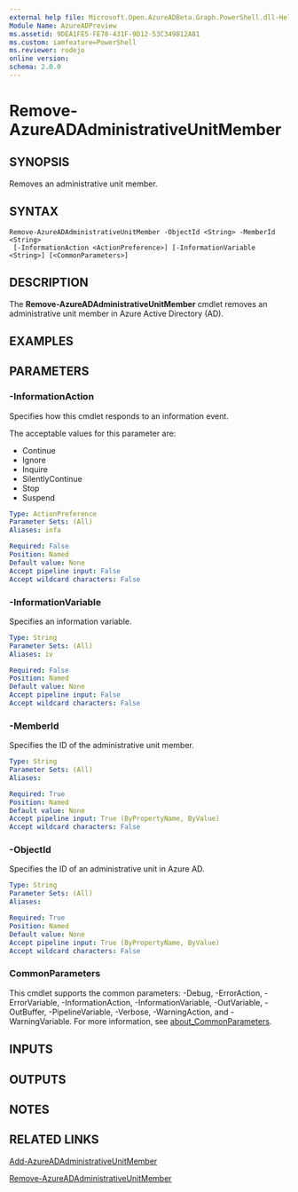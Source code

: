 ```yaml
---
external help file: Microsoft.Open.AzureADBeta.Graph.PowerShell.dll-Help.xml
Module Name: AzureADPreview
ms.assetid: 9DEA1FE5-FE78-431F-9D12-53C349812A81
ms.custom: iamfeature=PowerShell
ms.reviewer: rodejo
online version:
schema: 2.0.0
---
```


# Remove-AzureADAdministrativeUnitMember

## SYNOPSIS
Removes an administrative unit member.

## SYNTAX

```
Remove-AzureADAdministrativeUnitMember -ObjectId <String> -MemberId <String>
 [-InformationAction <ActionPreference>] [-InformationVariable <String>] [<CommonParameters>]
```

## DESCRIPTION
The **Remove-AzureADAdministrativeUnitMember** cmdlet removes an administrative unit member in Azure Active Directory (AD).

## EXAMPLES

## PARAMETERS

### -InformationAction
Specifies how this cmdlet responds to an information event.

The acceptable values for this parameter are:

- Continue
- Ignore
- Inquire
- SilentlyContinue
- Stop
- Suspend

```yaml
Type: ActionPreference
Parameter Sets: (All)
Aliases: infa

Required: False
Position: Named
Default value: None
Accept pipeline input: False
Accept wildcard characters: False
```

### -InformationVariable
Specifies an information variable.

```yaml
Type: String
Parameter Sets: (All)
Aliases: iv

Required: False
Position: Named
Default value: None
Accept pipeline input: False
Accept wildcard characters: False
```

### -MemberId
Specifies the ID of the administrative unit member.

```yaml
Type: String
Parameter Sets: (All)
Aliases:

Required: True
Position: Named
Default value: None
Accept pipeline input: True (ByPropertyName, ByValue)
Accept wildcard characters: False
```

### -ObjectId
Specifies the ID of an administrative unit in Azure AD.

```yaml
Type: String
Parameter Sets: (All)
Aliases:

Required: True
Position: Named
Default value: None
Accept pipeline input: True (ByPropertyName, ByValue)
Accept wildcard characters: False
```

### CommonParameters
This cmdlet supports the common parameters: -Debug, -ErrorAction, -ErrorVariable, -InformationAction, -InformationVariable, -OutVariable, -OutBuffer, -PipelineVariable, -Verbose, -WarningAction, and -WarningVariable. For more information, see [about_CommonParameters](http://go.microsoft.com/fwlink/?LinkID=113216).

## INPUTS

## OUTPUTS

## NOTES

## RELATED LINKS

[Add-AzureADAdministrativeUnitMember](./Add-AzureADAdministrativeUnitMember.md)

[Remove-AzureADAdministrativeUnitMember](./Remove-AzureADAdministrativeUnitMember.md)


